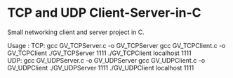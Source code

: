 # TCP and UDP Client-Server-in-C
Small networking client and server project in C.

Usage :
  TCP:
    gcc GV_TCPServer.c -o GV_TCPServer
    gcc GV_TCPClient.c -o GV_TCPClient
    ./GV_TCPServer 1111
    ./GV_TCPClient localhost 1111    
 UDP:
    gcc GV_UDPServer.c -o GV_UDPServer
    gcc GV_UDPClient.c -o GV_UDPClient
    ./GV_UDPServer 1111
    ./GV_UDPClient localhost 1111
    
